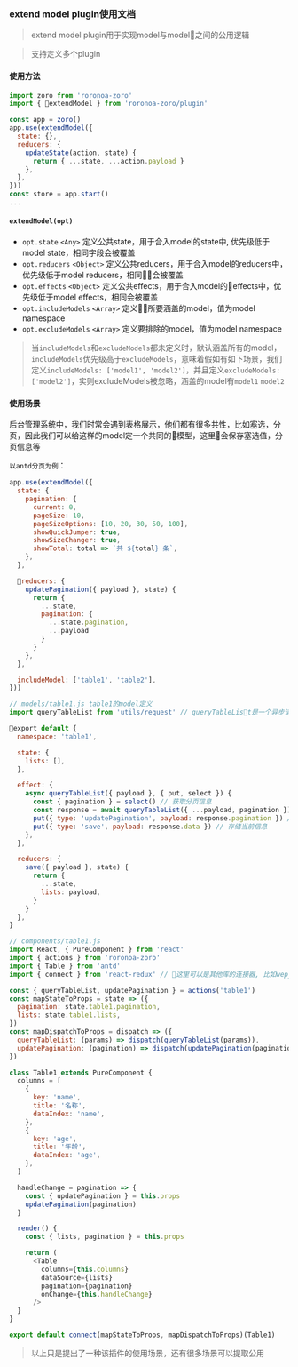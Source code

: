 ### extend model plugin使用文档

> extend model plugin用于实现model与model之间的公用逻辑

> 支持定义多个plugin

#### 使用方法

```js
import zoro from 'roronoa-zoro'
import { extendModel } from 'roronoa-zoro/plugin'

const app = zoro()
app.use(extendModel({
  state: {},
  reducers: {
    updateState(action, state) {
      return { ...state, ...action.payload }
    },
  },
}))
const store = app.start()
...
```

#### `extendModel(opt)`

* `opt.state` `<Any>` 定义公共state，用于合入model的state中, 优先级低于model state，相同字段会被覆盖
* `opt.reducers` `<Object>` 定义公共reducers，用于合入model的reducers中，优先级低于model reducers，相同会被覆盖
* `opt.effects` `<Object>` 定义公共effects，用于合入model的effects中，优先级低于model effects，相同会被覆盖
* `opt.includeModels` `<Array>` 定义所要涵盖的model，值为model namespace
* `opt.excludeModels` `<Array>` 定义要排除的model，值为model namespace

> 当`includeModels`和`excludeModels`都未定义时，默认涵盖所有的model，`includeModels`优先级高于`excludeModels`，意味着假如有如下场景，我们定义`includeModels: ['model1', 'model2']`，并且定义`excludeModels: ['model2']`，实则excludeModels被忽略，涵盖的model有`model1` `model2`

#### 使用场景

后台管理系统中，我们时常会遇到表格展示，他们都有很多共性，比如塞选，分页，因此我们可以给这样的model定一个共同的模型，这里会保存塞选值，分页信息等

`以antd分页为例`：
```js
app.use(extendModel({
  state: {
    pagination: {
      current: 0,
      pageSize: 10,
      pageSizeOptions: [10, 20, 30, 50, 100],
      showQuickJumper: true,
      showSizeChanger: true,
      showTotal: total => `共 ${total} 条`,
    },
  },

  reducers: {
    updatePagination({ payload }, state) {
      return {
        ...state,
        pagination: {
          ...state.pagination,
          ...payload
        }
      }
    },
  },

  includeModel: ['table1', 'table2'],
}))

// models/table1.js table1的model定义
import queryTableList from 'utils/request' // queryTableList是一个异步请求，返回Promise

export default {
  namespace: 'table1',

  state: {
    lists: [],
  },

  effect: {
    async queryTableList({ payload }, { put, select }) {
      const { pagination } = select() // 获取分页信息
      const response = await queryTableList({ ...payload, pagination }) // 传递分页信息及其他参数给服务器，服务器返回信息
      put({ type: 'updatePagination', payload: response.pagination }) // 存储分页信息
      put({ type: 'save', payload: response.data }) // 存储当前信息
    },
  },

  reducers: {
    save({ payload }, state) {
      return {
        ...state,
        lists: payload,
      }
    }
  },
}

// components/table1.js
import React, { PureComponent } from 'react'
import { actions } from 'roronoa-zoro'
import { Table } from 'antd'
import { connect } from 'react-redux' // 这里可以是其他库的连接器, 比如wepy中是wepy-redux, taro中是@tarojs/redux

const { queryTableList, updatePagination } = actions('table1')
const mapStateToProps = state => ({
  pagination: state.table1.pagination,
  lists: state.table1.lists,
})
const mapDispatchToProps = dispatch => ({
  queryTableList: (params) => dispatch(queryTableList(params)),
  updatePagination: (pagination) => dispatch(updatePagination(pagination)),
})

class Table1 extends PureComponent {
  columns = [
    {
      key: 'name',
      title: '名称',
      dataIndex: 'name',
    },
    {
      key: 'age',
      title: '年龄',
      dataIndex: 'age',
    },
  ]

  handleChange = pagination => {
    const { updatePagination } = this.props
    updatePagination(pagination)
  }

  render() {
    const { lists, pagination } = this.props

    return (
      <Table
        columns={this.columns}
        dataSource={lists}
        pagination={pagination}
        onChange={this.handleChange}
      />
  }
}

export default connect(mapStateToProps, mapDispatchToProps)(Table1)
```

> 以上只是提出了一种该插件的使用场景，还有很多场景可以提取公用
